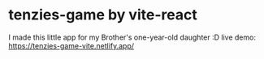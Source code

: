 # tenzies-game by vite-react
I made this little app for my Brother's one-year-old daughter :D
live demo: https://tenzies-game-vite.netlify.app/
